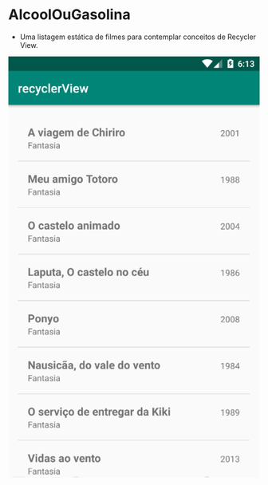 # AlcoolOuGasolina

* Uma listagem estática de filmes para contemplar conceitos de Recycler View.

![RecyclerView](images/recyclerView.png)
